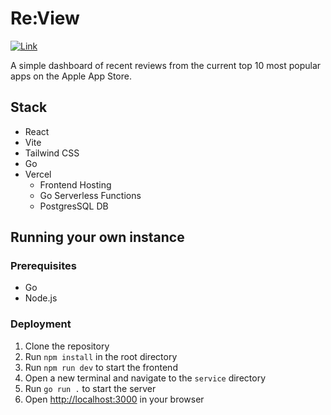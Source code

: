 # Re:View

[![Link](https://img.shields.io/badge/Link-View%20Live-blue)](https://re-view.vercel.app/)

A simple dashboard of recent reviews from the current top 10 most popular apps on the Apple App Store.

## Stack

- React
- Vite
- Tailwind CSS
- Go
- Vercel
  - Frontend Hosting
  - Go Serverless Functions
  - PostgresSQL DB

## Running your own instance

### Prerequisites

- Go
- Node.js

### Deployment

1. Clone the repository
2. Run `npm install` in the root directory
3. Run `npm run dev` to start the frontend
4. Open a new terminal and navigate to the `service` directory
5. Run `go run .` to start the server
6. Open <http://localhost:3000> in your browser
